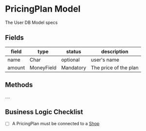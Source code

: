 # PricingPlan Model

The User DB Model specs

## Fields

| field  | type       | status    | description           |
| ------ | ---------- | --------- | --------------------- |
| name   | Char       | optional  | user's name           |
| amount | MoneyField | Mandatory | The price of the plan |

## Methods

....

## Business Logic Checklist

- [ ] A PricingPlan must be connected to a [Shop](02_shop.md)
